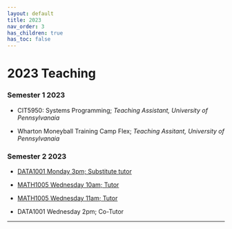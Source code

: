 ```yaml
---
layout: default
title: 2023
nav_order: 3
has_children: true
has_toc: false
---
```


# 2023 Teaching

### Semester 1 2023

- CIT5950: Systems Programming; *Teaching Assistant, University of Pennsylvanaia*

- Wharton Moneyball Training Camp Flex; *Teaching Assitant, University of Pennsylvanaia*

### Semester 2 2023

- [DATA1001 Monday 3pm; Substitute tutor](https://tjelton.github.io/Elton-Teaching/DATA1001_Mon_3pm_S2.html)

- [MATH1005 Wednesday 10am; Tutor](https://tjelton.github.io/Elton-Teaching/MATH1005_Wed_10am_S2.html)

- [MATH1005 Wednesday 11am; Tutor](https://tjelton.github.io/Elton-Teaching/MATH1005_Wed_11am_S2.html)

- DATA1001 Wednesday 2pm; Co-Tutor

----
